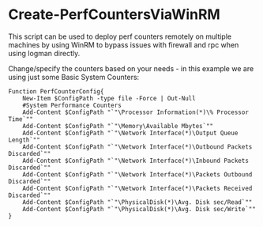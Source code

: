 # Create-PerfCountersViaWinRM
 
This script can be used to deploy perf counters remotely on multiple machines by using WinRM to bypass issues with firewall and rpc when using logman directly.

Change/specify the counters based on your needs - in this example we are using just some Basic System Counters:

```
Function PerfCounterConfig{
    New-Item $ConfigPath -type file -Force | Out-Null	
    #System Performance Counters
    Add-Content $ConfigPath "`"\Processor Information(*)\% Processor Time`""
    Add-Content $ConfigPath "`"\Memory\Available Mbytes`""
    Add-Content $ConfigPath "`"\Network Interface(*)\Output Queue Length`""
    Add-Content $ConfigPath "`"\Network Interface(*)\Outbound Packets Discarded`""
    Add-Content $ConfigPath "`"\Network Interface(*)\Inbound Packets Discarded`""
    Add-Content $ConfigPath "`"\Network Interface(*)\Packets Outbound Discarded`""
    Add-Content $ConfigPath "`"\Network Interface(*)\Packets Received Discarded`""
    Add-Content $ConfigPath "`"\PhysicalDisk(*)\Avg. Disk sec/Read`""
    Add-Content $ConfigPath "`"\PhysicalDisk(*)\Avg. Disk sec/Write`""
}

```